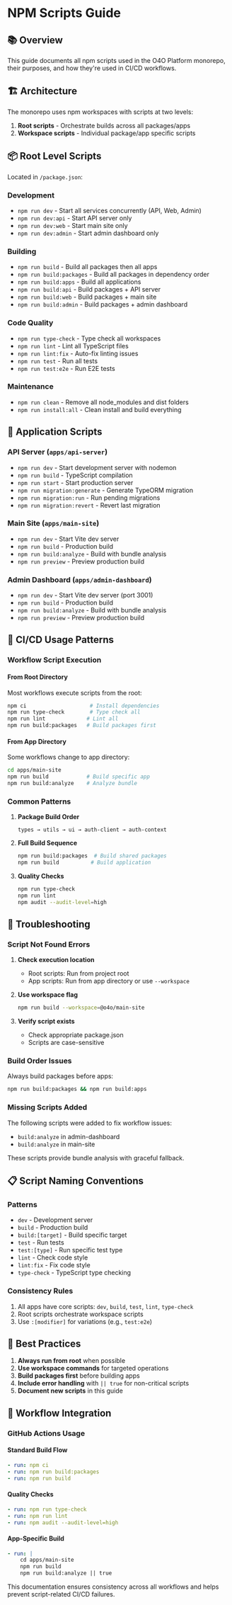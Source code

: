 # NPM Scripts Guide

## 📚 Overview

This guide documents all npm scripts used in the O4O Platform monorepo, their purposes, and how they're used in CI/CD workflows.

## 🏗️ Architecture

The monorepo uses npm workspaces with scripts at two levels:
1. **Root scripts** - Orchestrate builds across all packages/apps
2. **Workspace scripts** - Individual package/app specific scripts

## 📦 Root Level Scripts

Located in `/package.json`:

### Development
- `npm run dev` - Start all services concurrently (API, Web, Admin)
- `npm run dev:api` - Start API server only
- `npm run dev:web` - Start main site only  
- `npm run dev:admin` - Start admin dashboard only

### Building
- `npm run build` - Build all packages then all apps
- `npm run build:packages` - Build all packages in dependency order
- `npm run build:apps` - Build all applications
- `npm run build:api` - Build packages + API server
- `npm run build:web` - Build packages + main site
- `npm run build:admin` - Build packages + admin dashboard

### Code Quality
- `npm run type-check` - Type check all workspaces
- `npm run lint` - Lint all TypeScript files
- `npm run lint:fix` - Auto-fix linting issues
- `npm run test` - Run all tests
- `npm run test:e2e` - Run E2E tests

### Maintenance
- `npm run clean` - Remove all node_modules and dist folders
- `npm run install:all` - Clean install and build everything

## 📱 Application Scripts

### API Server (`apps/api-server`)
- `npm run dev` - Start development server with nodemon
- `npm run build` - TypeScript compilation
- `npm run start` - Start production server
- `npm run migration:generate` - Generate TypeORM migration
- `npm run migration:run` - Run pending migrations
- `npm run migration:revert` - Revert last migration

### Main Site (`apps/main-site`)
- `npm run dev` - Start Vite dev server
- `npm run build` - Production build
- `npm run build:analyze` - Build with bundle analysis
- `npm run preview` - Preview production build

### Admin Dashboard (`apps/admin-dashboard`)
- `npm run dev` - Start Vite dev server (port 3001)
- `npm run build` - Production build
- `npm run build:analyze` - Build with bundle analysis
- `npm run preview` - Preview production build

## 🚀 CI/CD Usage Patterns

### Workflow Script Execution

#### From Root Directory
Most workflows execute scripts from the root:
```bash
npm ci                    # Install dependencies
npm run type-check        # Type check all
npm run lint             # Lint all
npm run build:packages   # Build packages first
```

#### From App Directory
Some workflows change to app directory:
```bash
cd apps/main-site
npm run build            # Build specific app
npm run build:analyze    # Analyze bundle
```

### Common Patterns

1. **Package Build Order**
   ```
   types → utils → ui → auth-client → auth-context
   ```

2. **Full Build Sequence**
   ```bash
   npm run build:packages  # Build shared packages
   npm run build          # Build application
   ```

3. **Quality Checks**
   ```bash
   npm run type-check
   npm run lint
   npm audit --audit-level=high
   ```

## 🔧 Troubleshooting

### Script Not Found Errors

1. **Check execution location**
   - Root scripts: Run from project root
   - App scripts: Run from app directory or use `--workspace`

2. **Use workspace flag**
   ```bash
   npm run build --workspace=@o4o/main-site
   ```

3. **Verify script exists**
   - Check appropriate package.json
   - Scripts are case-sensitive

### Build Order Issues

Always build packages before apps:
```bash
npm run build:packages && npm run build:apps
```

### Missing Scripts Added

The following scripts were added to fix workflow issues:
- `build:analyze` in admin-dashboard
- `build:analyze` in main-site

These scripts provide bundle analysis with graceful fallback.

## 📋 Script Naming Conventions

### Patterns
- `dev` - Development server
- `build` - Production build
- `build:[target]` - Build specific target
- `test` - Run tests
- `test:[type]` - Run specific test type
- `lint` - Check code style
- `lint:fix` - Fix code style
- `type-check` - TypeScript type checking

### Consistency Rules
1. All apps have core scripts: `dev`, `build`, `test`, `lint`, `type-check`
2. Root scripts orchestrate workspace scripts
3. Use `:[modifier]` for variations (e.g., `test:e2e`)

## 🎯 Best Practices

1. **Always run from root** when possible
2. **Use workspace commands** for targeted operations
3. **Build packages first** before building apps
4. **Include error handling** with `|| true` for non-critical scripts
5. **Document new scripts** in this guide

## 🔄 Workflow Integration

### GitHub Actions Usage

#### Standard Build Flow
```yaml
- run: npm ci
- run: npm run build:packages
- run: npm run build
```

#### Quality Checks
```yaml
- run: npm run type-check
- run: npm run lint
- run: npm audit --audit-level=high
```

#### App-Specific Build
```yaml
- run: |
    cd apps/main-site
    npm run build
    npm run build:analyze || true
```

This documentation ensures consistency across all workflows and helps prevent script-related CI/CD failures.